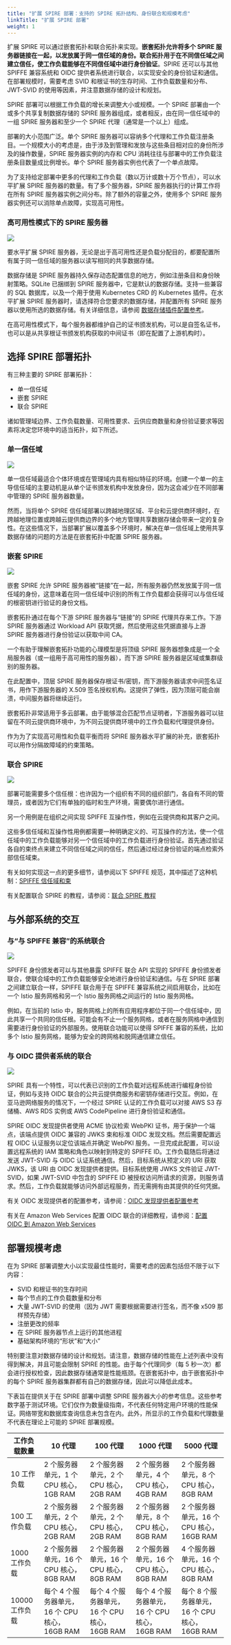 ```yaml
---
title: "扩展 SPIRE 部署：支持的 SPIRE 拓扑结构、身份联合和规模考虑"
linkTitle: "扩展 SPIRE 部署"
weight: 1
---
```


扩展 SPIRE 可以通过嵌套拓扑和联合拓扑来实现。**嵌套拓扑允许将多个 SPIRE 服务器链接在一起，以发放属于同一信任域的身份。联合拓扑用于在不同信任域之间建立信任，使工作负载能够在不同信任域中进行身份验证**。SPIRE 还可以与其他 SPIFFE 兼容系统和 OIDC 提供者系统进行联合，以实现安全的身份验证和通信。在部署规模时，需要考虑 SVID 和根证书的生存时间、工作负载数量和分布、JWT-SVID 的使用等因素，并注意数据存储的设计和规划。

SPIRE 部署可以根据工作负载的增长来调整大小或规模。一个 SPIRE 部署由一个或多个共享复制数据存储的 SPIRE 服务器组成，或者相反，由在同一信任域中的一组 SPIRE 服务器和至少一个 SPIRE 代理（通常是一个以上）组成。

部署的大小范围广泛。单个 SPIRE 服务器可以容纳多个代理和工作负载注册条目。一个规模大小的考虑是，由于涉及到管理和发放与这些条目相对应的身份所涉及的操作数量，SPIRE 服务器实例的内存和 CPU 消耗往往与部署中的工作负载注册条目数量成比例增长。单个 SPIRE 服务器实例也代表了一个单点故障。

为了支持给定部署中更多的代理和工作负载（数以万计或数十万个节点），可以水平扩展 SPIRE 服务器的数量。有了多个服务器，SPIRE 服务器执行的计算工作将在所有 SPIRE 服务器实例之间分布。除了额外的容量之外，使用多个 SPIRE 服务器实例还可以消除单点故障，实现高可用性。

### 高可用性模式下的 SPIRE 服务器

![](../../images/ha_mode.png)

要水平扩展 SPIRE 服务器，无论是出于高可用性还是负载分配目的，都要配置所有属于同一信任域的服务器以读写相同的共享数据存储。

数据存储是 SPIRE 服务器持久保存动态配置信息的地方，例如注册条目和身份映射策略。SQLite 已捆绑到 SPIRE 服务器中，它是默认的数据存储。支持一些兼容的 SQL 数据库，以及一个用于使用 Kubernetes CRD 的 Kubernetes 插件。在水平扩展 SPIRE 服务器时，请选择符合您要求的数据存储，并配置所有 SPIRE 服务器以使用所选的数据存储。有关详细信息，请参阅 [数据存储插件配置参考](https://github.com/spiffe/spire/blob/v1.8.2/doc/plugin_server_datastore_sql.md)。

在高可用性模式下，每个服务器都维护自己的证书颁发机构，可以是自签名证书，也可以是从共享根证书颁发机构获取的中间证书（即在配置了上游机构时）。

## 选择 SPIRE 部署拓扑

有三种主要的 SPIRE 部署拓扑：

- 单一信任域
- 嵌套 SPIRE
- 联合 SPIRE

诸如管理域边界、工作负载数量、可用性要求、云供应商数量和身份验证要求等因素将决定您环境中的适当拓扑，如下所述。

### 单一信任域

![](../../images/single_trust_domain.png)

单一信任域最适合个体环境或在管理域内具有相似特征的环境。创建一个单一的主导信任域的主要动机是从单个证书颁发机构中发放身份，因为这会减少在不同部署中管理的 SPIRE 服务器数量。

然而，当将单个 SPIRE 信任域部署以跨越地理区域、平台和云提供商环境时，在跨越地理位置或跨越云提供商边界的多个地方管理共享数据存储会带来一定的复杂性。在这些情况下，当部署扩展以覆盖多个环境时，解决在单一信任域上使用共享数据存储的问题的方法是在嵌套拓扑中配置 SPIRE 服务器。

### 嵌套 SPIRE

![](../../images/nested_spire.png)

嵌套 SPIRE 允许 SPIRE 服务器被“链接”在一起，所有服务器仍然发放属于同一信任域的身份，这意味着在同一信任域中识别的所有工作负载都会获得可以与信任域的根密钥进行验证的身份文档。

嵌套拓扑通过在每个下游 SPIRE 服务器与“链接”的 SPIRE 代理共存来工作。下游 SPIRE 服务器通过 Workload API 获取凭据，然后使用这些凭据直接与上游 SPIRE 服务器进行身份验证以获取中间 CA。

一个有助于理解嵌套拓扑功能的心理模型是将顶级 SPIRE 服务器想象成是一个全局服务器（或一组用于高可用性的服务器），而下游 SPIRE 服务器是区域或集群级别的服务器。

在此配置中，顶层 SPIRE 服务器保存根证书/密钥，而下游服务器请求中间签名证书，用作下游服务器的 X.509 签名授权机构。这提供了弹性，因为顶层可能会崩溃，中间服务器将继续运行。

嵌套拓扑非常适用于多云部署。由于能够混合匹配节点证明者，下游服务器可以驻留在不同云提供商环境中，为不同云提供商环境中的工作负载和代理提供身份。

作为为了实现高可用性和负载平衡而将 SPIRE 服务器水平扩展的补充，嵌套拓扑可以用作分隔故障域的约束策略。

### 联合 SPIRE

![](../../images/federated_spire.png)

部署可能需要多个信任根：也许因为一个组织有不同的组织部门，各自有不同的管理员，或者因为它们有单独的临时和生产环境，需要偶尔进行通信。

另一个用例是在组织之间实现 SPIFFE 互操作性，例如在云提供商和其客户之间。

这些多信任域和互操作性用例都需要一种明确定义的、可互操作的方法，使一个信任域中的工作负载能够对另一个信任域中的工作负载进行身份验证。首先通过验证各自的束终点来建立不同信任域之间的信任，然后通过经过身份验证的端点检索外部信任域束。

有关如何实现这一点的更多细节，请参阅以下 SPIFFE 规范，其中描述了这种机制：[SPIFFE 信任域和束](https://github.com/spiffe/spiffe/blob/main/standards/SPIFFE_Trust_Domain_and_Bundle.md#5-spiffe-bundle-endpoint)

有关配置联合 SPIRE 的教程，请参阅：[联合 SPIRE 教程](https://github.com/spiffe/spire-tutorials/tree/main/docker-compose/federation)

## 与外部系统的交互

### 与“与 SPIFFE 兼容”的系统联合

![](../../images/spiffe_compatible.png)

SPIFFE 身份颁发者可以与其他暴露 SPIFFE 联合 API 实现的 SPIFFE 身份颁发者联合，使联合域中的工作负载能够安全地进行身份验证和通信。与在 SPIRE 部署之间建立联合一样，SPIFFE 联合用于在 SPIFFE 兼容系统之间启用联合，比如在一个 Istio 服务网格和另一个 Istio 服务网格之间运行的 Istio 服务网格。

例如，在当前的 Istio 中，服务网格上的所有应用程序都位于同一个信任域中，因此共享一个共同的信任根。可能会有不止一个服务网格，或者在服务网格中通信到需要进行身份验证的外部服务。使用联合功能可以使得 SPIFFE 兼容的系统，比如多个 Istio 服务网格，能够为安全的跨网格和脱网通信建立信任。

### 与 OIDC 提供者系统的联合

![](../../images/oidc_federation.png)

SPIRE 具有一个特性，可以代表已识别的工作负载对远程系统进行编程身份验证，例如与支持 OIDC 联合的公共云提供商服务和密钥存储进行交互。例如，在亚马逊网络服务的情况下，一个经过 SPIRE 认证的工作负载可以对接 AWS S3 存储桶、AWS RDS 实例或 AWS CodePipeline 进行身份验证和通信。

SPIRE OIDC 发现提供者使用 ACME 协议检索 WebPKI 证书，用于保护一个端点，该端点提供 OIDC 兼容的 JWKS 束和标准 OIDC 发现文档。然后需要配置远程 OIDC 认证服务以定位该端点并确定 WebPKI 服务。一旦完成此配置，可以设置远程系统的 IAM 策略和角色以映射到特定的 SPIFFE ID。工作负载随后将通过发送 JWT-SVID 与 OIDC 认证系统通信。然后，目标系统从预定义的 URI 获取 JWKS，该 URI 由 OIDC 发现提供者提供。目标系统使用 JWKS 文件验证 JWT-SVID，如果 JWT-SVID 中包含的 SPIFFE ID 被授权访问所请求的资源，则服务请求。然后，工作负载就能够访问外部远程服务，而无需拥有由其提供的任何凭据。

有关 OIDC 发现提供者的配置参考，请参阅：[OIDC 发现提供者配置参考](https://github.com/spiffe/spire/tree/main/support/oidc-discovery-provider)

有关在 Amazon Web Services 配置 OIDC 联合的详细教程，请参阅：[配置 OIDC 到 Amazon Web Services](https://spiffe.io/spire/try/oidc-federation-aws/)

## 部署规模考虑

在为 SPIRE 部署调整大小以实现最佳性能时，需要考虑的因素包括但不限于以下内容：

- SVID 和根证书的生存时间
- 每个节点的工作负载数量和分布
- 大量 JWT-SVID 的使用（因为 JWT 需要根据需要进行签名，而不像 x509 那样预先存储）
- 注册更改的频率
- 在 SPIRE 服务器节点上运行的其他进程
- 基础架构环境的“形状”和“大小”

特别要注意对数据存储的设计和规划。请注意，数据存储的性能在上述列表中没有得到解决，并且可能会限制 SPIRE 的性能。由于每个代理同步（每 5 秒一次）都会进行授权检查，因此数据存储通常是性能瓶颈。在嵌套拓扑中，由于嵌套拓扑中的每个 SPIRE 服务器集群都有自己的数据存储，因此可以降低此成本。

下表旨在提供关于在 SPIRE 部署中调整 SPIRE 服务器大小的参考信息。这些参考数字基于测试环境。它们仅作为数量级指南，不代表任何特定用户环境的性能保证。网络带宽和数据库查询信息未包含在内。此外，所显示的工作负载和代理数量不代表在理论上可能的 SPIRE 部署规模。

| 工作负载数量   | 10 代理                                       | 100 代理                                      | 1000 代理                                     | 5000 代理                                     |
| -------------- | --------------------------------------------- | --------------------------------------------- | --------------------------------------------- | --------------------------------------------- |
| 10 工作负载    | 2 个服务器单元，1 个 CPU 核心，1GB RAM        | 2 个服务器单元，2 个 CPU 核心，2GB RAM        | 2 个服务器单元，4 个 CPU 核心，4GB RAM        | 2 个服务器单元，8 个 CPU 核心，8GB RAM        |
| 100 工作负载   | 2 个服务器单元，2 个 CPU 核心，2GB RAM        | 2 个服务器单元，2 个 CPU 核心，2GB RAM        | 2 个服务器单元，8 个 CPU 核心，8GB RAM        | 2 个服务器单元，16 个 CPU 核心，16GB RAM      |
| 1000 工作负载  | 2 个服务器单元，16 个 CPU 核心，8GB RAM       | 2 个服务器单元，16 个 CPU 核心，8GB RAM       | 2 个服务器单元，16 个 CPU 核心，8GB RAM       | 4 个服务器单元，16 个 CPU 核心，8GB RAM       |
| 10000 工作负载 | 每个 4 个服务器单元，16 个 CPU 核心，16GB RAM | 每个 4 个服务器单元，16 个 CPU 核心，16GB RAM | 每个 4 个服务器单元，16 个 CPU 核心，16GB RAM | 每个 8 个服务器单元，16 个 CPU 核心，16GB RAM |
